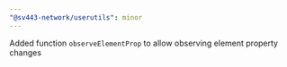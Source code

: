 ```yaml
---
"@sv443-network/userutils": minor
---
```


Added function `observeElementProp` to allow observing element property changes
